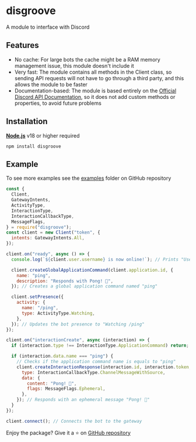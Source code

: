 # disgroove

A module to interface with Discord

## Features

- No cache: For large bots the cache might be a RAM memory management issue, this module doesn't include it
- Very fast: The module contains all methods in the Client class, so sending API requests will not have to go through a third party, and this allows the module to be faster
- Documentation-based: The module is based entirely on the [Official Discord API Documentation](https://discord.com/developers/docs/intro), so it does not add custom methods or properties, to avoid future problems

## Installation

[**Node.js**](https://nodejs.org) v18 or higher required

```
npm install disgroove
```

## Example

To see more examples see the [examples](https://github.com/XenKys/disgroove/tree/main/examples) folder on GitHub repository

```js
const {
  Client,
  GatewayIntents,
  ActivityType,
  InteractionType,
  InteractionCallbackType,
  MessageFlags,
} = require("disgroove");
const client = new Client("token", {
  intents: GatewayIntents.All,
});

client.on("ready", async () => {
  console.log(`${client.user.username} is now online!`); // Prints "Username is now online!" when the bot connects to the gateway

  client.createGlobalApplicationCommand(client.application.id, {
    name: "ping",
    description: "Responds with Pong! 🏓",
  }); // Creates a global application command named "ping"

  client.setPresence({
    activity: {
      name: "/ping",
      type: ActivityType.Watching,
    },
  }); // Updates the bot presence to "Watching /ping"
});

client.on("interactionCreate", async (interaction) => {
  if (interaction.type !== InteractionType.ApplicationCommand) return; // Checks if the interaction is an application command

  if (interaction.data.name === "ping") {
    // Checks if the application command name is equals to "ping"
    client.createInteractionResponse(interaction.id, interaction.token, {
      type: InteractionCallbackType.ChannelMessageWithSource,
      data: {
        content: "Pong! 🏓",
        flags: MessageFlags.Ephemeral,
      },
    }); // Responds with an ephemeral message "Pong! 🏓"
  }
});

client.connect(); // Connects the bot to the gateway
```

Enjoy the package? Give it a ⭐ on [GitHub repository](https://github.com/XenKys/disgroove)
